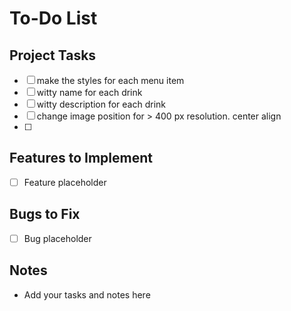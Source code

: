 # To-Do List

## Project Tasks

- [ ] make the styles for each menu item
- [ ] witty name for each drink
- [ ] witty description for each drink
- [ ] change image position for > 400 px resolution. center align 
- [ ] 

## Features to Implement

- [ ] Feature placeholder

## Bugs to Fix

- [ ] Bug placeholder

## Notes

- Add your tasks and notes here